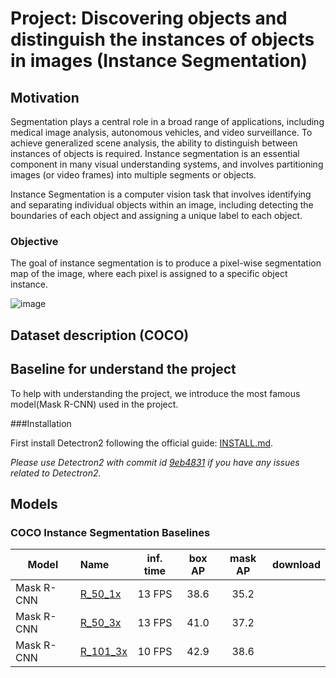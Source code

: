# Project: Discovering objects and distinguish the instances of objects in images (Instance Segmentation)

## Motivation
Segmentation plays a central role in a broad range of applications, including medical image analysis, autonomous vehicles, and video surveillance. To achieve generalized scene analysis, the ability to distinguish between instances of objects is required. Instance segmentation is an essential component in many visual understanding systems, and involves partitioning images (or video frames) into multiple segments or objects.


Instance Segmentation is a computer vision task that involves identifying and separating individual objects within an image, including detecting the boundaries of each object and assigning a unique label to each object. 

### Objective
The goal of instance segmentation is to produce a pixel-wise segmentation map of the image, where each pixel is assigned to a specific object instance.


![image](https://github.com/so45jj45/NNproject_KU_Instance-Segmentation/assets/80938806/a4f410ef-8909-475b-a083-c6ac9784fefa)


## Dataset description (COCO)


## Baseline for understand the project

To help with understanding the project, we introduce the most famous model(Mask R-CNN) used in the project.

###Installation

First install Detectron2 following the official guide: [INSTALL.md](https://github.com/facebookresearch/detectron2/blob/master/INSTALL.md).

*Please use Detectron2 with commit id [9eb4831](https://github.com/facebookresearch/detectron2/commit/9eb4831f742ae6a13b8edb61d07b619392fb6543) if you have any issues related to Detectron2.*

## Models
### COCO Instance Segmentation Baselines

Model | Name | inf. time | box AP | mask AP | download
--- |:---|:---:|:---:|:---:|:--:|
Mask R-CNN |[R_50_1x](https://github.com/facebookresearch/detectron2/blob/master/configs/COCO-InstanceSegmentation/mask_rcnn_R_50_FPN_1x.yaml) | 13 FPS | 38.6 | 35.2 |
Mask R-CNN |[R_50_3x](https://github.com/facebookresearch/detectron2/blob/master/configs/COCO-InstanceSegmentation/mask_rcnn_R_50_FPN_3x.yaml) | 13 FPS | 41.0 | 37.2 | 
Mask R-CNN |[R_101_3x](https://github.com/facebookresearch/detectron2/blob/master/configs/COCO-InstanceSegmentation/mask_rcnn_R_101_FPN_3x.yaml) | 10 FPS | 42.9 | 38.6 |
